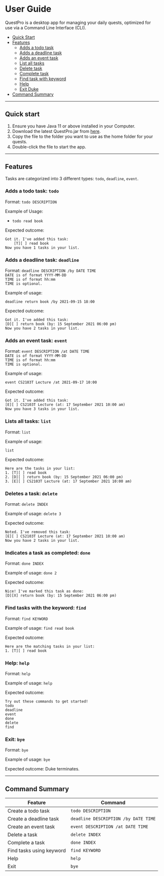 # User Guide

QuestPro is a desktop app for managing your daily quests,
optimized for use via a Command Line Interface (CLI).

- [Quick Start](#quick-start)
- [Features](#features)
    * [Adds a todo task](#adds-a-todo-task-todo)
    * [Adds a deadline task](#deletes-a-task-delete)
    * [Adds an event task](#adds-an-event-task-event)
    * [List all tasks](#lists-all-tasks-list)
    * [Delete task](#deletes-a-task-delete)
    * [Complete task](#indicates-a-task-as-completed-done)
    * [Find task with keyword](#find-tasks-with-the-keyword-find)
    * [Help](#help-help)
    * [Exit Duke](#exit-bye)
- [Command Summary](#command-summary)

<hr>

## Quick start
1. Ensure you have Java 11 or above installed in your Computer.
2. Download the latest QuestPro.jar from [here](https://github.com/jiayi1129/ip/releases/tag/A-Release).
3. Copy the file to the folder you want to use as the home folder for your quests.
4. Double-click the file to start the app.

<hr>

## Features

Tasks are categorized into 3 different types: `todo`, `deadline`, `event`.

### Adds a todo task: `todo` 

Format: `todo DESCRIPTION`

Example of Usage:

- `todo read book`

Expected outcome:
```
Got it. I've added this task:
    [T][ ] read book 
Now you have 1 tasks in your list.    
```

### Adds a deadline task: `deadline` 

Format: `deadline DESCRIPTION /by DATE TIME`<br>
`DATE is of format YYYY-MM-DD`<br>
`TIME is of format hh:mm`<br>
`TIME is optional.`

Example of usage:

`deadline return book /by 2021-09-15 18:00`

Expected outcome:
```
Got it. I've added this task:
[D][ ] return book (by: 15 September 2021 06:00 pm)
Now you have 2 tasks in your list.
```


### Adds an event task: `event` 

Format: `event DESCRIPTION /at DATE TIME`<br>
`DATE is of format YYYY-MM-DD`<br>
`TIME is of format hh:mm`<br>
`TIME is optional.`

Example of usage:

`event CS2103T Lecture /at 2021-09-17 10:00`

Expected outcome:
```
Got it. I've added this task:
[E][ ] CS2103T Lecture (at: 17 September 2021 10:00 am)
Now you have 3 tasks in your list.    
```

### Lists all tasks: `list` 

Format: `list`

Example of usage:

`list`

Expected outcome:
```
Here are the tasks in your list:
1. [T][ ] read book 
2. [D][ ] return book (by: 15 September 2021 06:00 pm)
3. [E][ ] CS2103T Lecture (at: 17 September 2021 10:00 am)
```

### Deletes a task: `delete`

Format: `delete INDEX`

Example of usage:
`delete 3`

Expected outcome:
```
Noted. I've removed this task:
[E][ ] CS2103T Lecture (at: 17 September 2021 10:00 am)
Now you have 2 tasks in your list.
```

### Indicates a task as completed: `done`

Format: `done INDEX`

Example of usage:
`done 2`

Expected outcome:
```
Nice! I've marked this task as done: 
[D][X] return book (by: 15 September 2021 06:00 pm)
```

### Find tasks with the keyword: `find` 

Format: `find KEYWORD`

Example of usage:
`find read book`

Expected outcome:
```
Here are the matching tasks in your list:
1. [T][ ] read book 
```

### Help: `help`
Format: `help`

Example of usage: `help`

Expected outcome:
```
Try out these commands to get started!
todo
deadline
event
done
delete
find
```

### Exit: `bye`

Format: `bye`

Example of usage: `bye`

Expected outcome: Duke terminates.

<hr>

## Command Summary

Feature | Command
------------ | -------------
Create a todo task | `todo DESCRIPTION`
Create a deadline task | `deadline DESCRIPTION /by DATE TIME`
Create an event task | `event DESCRIPTION /at DATE TIME`
Delete a task | `delete INDEX`
Complete a task | `done INDEX`
Find tasks using keyword | `find KEYWORD`
Help | `help`
Exit | `bye`